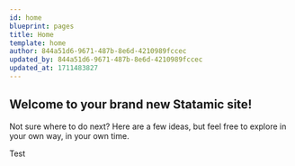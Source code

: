 ```yaml
---
id: home
blueprint: pages
title: Home
template: home
author: 844a51d6-9671-487b-8e6d-4210989fccec
updated_by: 844a51d6-9671-487b-8e6d-4210989fccec
updated_at: 1711483827
---
```

## Welcome to your brand new Statamic site!

Not sure where to do next? Here are a few ideas, but feel free to explore in your own way, in your own time.

Test